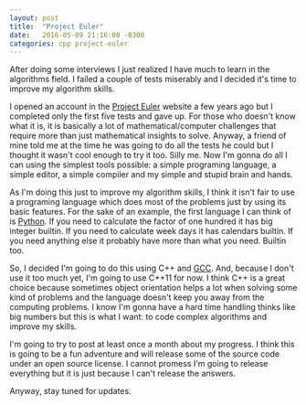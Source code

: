 ```yaml
---
layout: post
title:  "Project Euler"
date:   2016-05-09 21:16:00 -0300
categories: cpp project-euler
---
```

After doing some interviews I just realized I have much to learn in the algorithms field. I failed a couple of tests miserably and I decided it's time to improve my algorithm skills.

I opened an account in the [Project Euler][project-euler] website a few years ago but I completed only the first five tests and gave up. For those who doesn't know what it is, it is basically a lot of mathematical/computer challenges that require more than just mathematical insights to solve. Anyway, a friend of mine told me at the time he was going to do all the tests he could but I thought it wasn't cool enough to try it too. Silly me. Now I'm gonna do all I can using the simplest tools possible: a simple programing language, a simple editor, a simple compiler and my simple and stupid brain and hands.

As I'm doing this just to improve my algorithm skills, I think it isn't fair to use a programing language which does most of the problems just by using its basic features. For the sake of an example, the first language I can think of is [Python][python]. If you need to calculate the factor of one hundred it has big integer builtin. If you need to calculate week days it has calendars builtin. If you need anything else it probably have more than what you need. Builtin too.

So, I decided I'm going to do this using C++ and [GCC][gcc]. And, because I don't use it too much yet, I'm going to use C++11 for now. I think C++ is a great choice because sometimes object orientation helps a lot when solving some kind of problems and the language doesn't keep you away from the computing problems. I know I'm gonna have a hard time handling thinks like big numbers but this is what I want: to code complex algorithms and improve my skills.

I'm going to try to post at least once a month about my progress. I think this is going to be a fun adventure and will release some of the source code under an open source license. I cannot promess I'm going to release everything but it is just because I can't release the answers.

Anyway, stay tuned for updates.

[project-euler]:  https://projecteuler.net
[python]:         https://www.python.org
[gcc]:            https://gcc.gnu.org/
